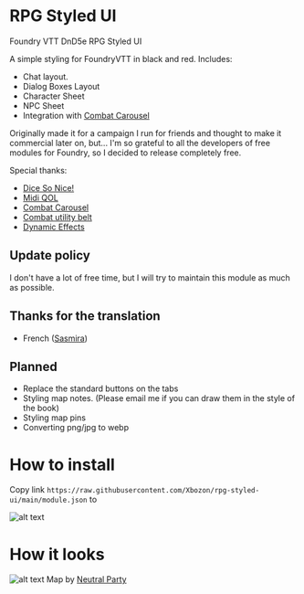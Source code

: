 # RPG Styled UI
Foundry VTT DnD5e RPG Styled UI

A simple styling for FoundryVTT in black and red. Includes:
- Chat layout.
- Dialog Boxes Layout
- Character Sheet
- NPC Sheet
- Integration with [Combat Carousel](https://github.com/death-save/combat-carousel-public)

Originally made it for a campaign I run for friends and thought to make it commercial later on, but...
I'm so grateful to all the developers of free modules for Foundry, so I decided to release completely free. 

Special thanks:

- [Dice So Nice!](https://gitlab.com/riccisi/foundryvtt-dice-so-nice)
- [Midi QOL](https://gitlab.com/tposney/midi-qol)
- [Combat Carousel](https://github.com/death-save/combat-carousel-public)
- [Combat utility belt](https://github.com/death-save/combat-utility-belt)
- [Dynamic Effects](https://gitlab.com/tposney/dae)

## Update policy
I don't have a lot of free time, but I will try to maintain this module as much as possible.

## Thanks for the translation

- French ([Sasmira](https://gitlab.com/sasmira))

## Planned

- Replace the standard buttons on the tabs
- Styling map notes. (Please email me if you can draw them in the style of the book)
- Styling map pins
- Converting png/jpg to webp

# How to install
Copy link ```https://raw.githubusercontent.com/Xbozon/rpg-styled-ui/main/module.json``` to

![alt text](install.jpg "Title")

# How it looks

![alt text](example.jpg "Title")
Map by [Neutral Party](https://www.patreon.com/neutralparty)